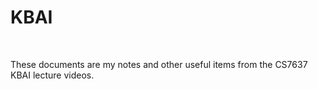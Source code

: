 # KBAI
<br> 

These documents are my notes and other useful items from the CS7637 KBAI lecture videos. 

<br> 

